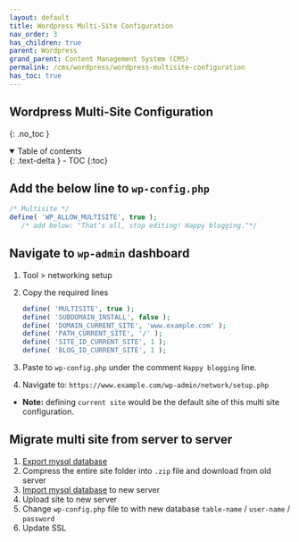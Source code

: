 ```yaml
---
layout: default    
title: Wordpress Multi-Site Configuration
nav_order: 3
has_children: true
parent: Wordpress
grand_parent: Content Management System (CMS)
permalink: /cms/wordpress/wordpress-multisite-configuration
has_toc: true
---
```


## Wordpress Multi-Site Configuration 
{: .no_toc } 

<details open markdown="block">
  <summary>
    Table of contents
  </summary>
  {: .text-delta }
- TOC
{:toc}
</details>


## Add the below line to `wp-config.php`

```php
/* Multisite */
define( 'WP_ALLOW_MULTISITE', true );
   /* add below: "That’s all, stop editing! Happy blogging."*/
```

## Navigate to `wp-admin` dashboard

1. Tool > networking setup 
2. Copy the required lines
   
   ```php
   define( 'MULTISITE', true );
   define( 'SUBDOMAIN_INSTALL', false );
   define( 'DOMAIN_CURRENT_SITE', 'www.example.com' );
   define( 'PATH_CURRENT_SITE', '/' );
   define( 'SITE_ID_CURRENT_SITE', 1 );
   define( 'BLOG_ID_CURRENT_SITE', 1 );
   ```

3. Paste to `wp-config.php` under the comment `Happy blogging` line.
4. Navigate to: `https://www.example.com/wp-admin/network/setup.php`

* **Note:** defining `current site` would be the default site of this multi site configuration. 

## Migrate multi site from server to server 
1. [Export mysql database](/ubuntu/mysql-basics#import--export-sql)
2. Compress the entire site folder into `.zip` file and download from old server 
3. [Import mysql database](/ubuntu/mysql-basics#import--export-sql) to new server
4. Upload site to new server 
5. Change `wp-config.php` file to with new database `table-name` / `user-name` / `password` 
6. Update SSL 
